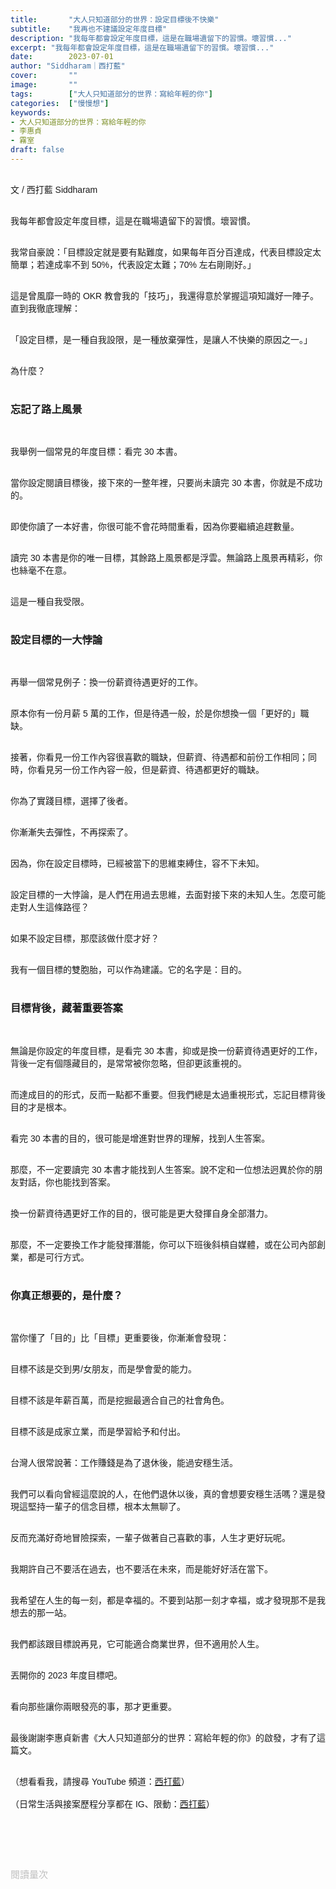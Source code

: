 ```yaml
---
title:       "大人只知道部分的世界：設定目標後不快樂"
subtitle:    "我再也不建議設定年度目標"
description: "我每年都會設定年度目標，這是在職場遺留下的習慣。壞習慣..."
excerpt: "我每年都會設定年度目標，這是在職場遺留下的習慣。壞習慣..."
date:        2023-07-01
author: "Siddharam｜西打藍"
cover:       ""
image:       ""
tags:        ["大人只知道部分的世界：寫給年輕的你"]
categories:  ["慢慢想"]
keywords:
- 大人只知道部分的世界：寫給年輕的你
- 李惠貞
- 霧室
draft: false
---
```


<article style="font-family: 'Noto Sans TC', '微軟正黑體', sans-serif; font-weight: 300;">

<br>文 / 西打藍 Siddharam<br><br>

我每年都會設定年度目標，這是在職場遺留下的習慣。壞習慣。<br><br>

我常自豪說：「目標設定就是要有點難度，如果每年百分百達成，代表目標設定太簡單；若達成率不到 50%，代表設定太難；70% 左右剛剛好。」<br><br>

這是曾風靡一時的 OKR 教會我的「技巧」，我還得意於掌握這項知識好一陣子。直到我徹底理解：<br><br>

「設定目標，是一種自我設限，是一種放棄彈性，是讓人不快樂的原因之一。」<br><br>

為什麼？<br><br>

<h3 class="article-h1-color">忘記了路上風景</h3><br>

我舉例一個常見的年度目標：看完 30 本書。<br><br>

當你設定閱讀目標後，接下來的一整年裡，只要尚未讀完 30 本書，你就是不成功的。<br><br>

即使你讀了一本好書，你很可能不會花時間重看，因為你要繼續追趕數量。<br><br>

讀完 30 本書是你的唯一目標，其餘路上風景都是浮雲。無論路上風景再精彩，你也絲毫不在意。<br><br>

這是一種自我受限。<br><br>


<h3 class="article-h1-color">設定目標的一大悖論</h3><br>

再舉一個常見例子：換一份薪資待遇更好的工作。<br><br>

原本你有一份月薪 5 萬的工作，但是待遇一般，於是你想換一個「更好的」職缺。<br><br>

接著，你看見一份工作內容很喜歡的職缺，但薪資、待遇都和前份工作相同；同時，你看見另一份工作內容一般，但是薪資、待遇都更好的職缺。<br><br>

你為了實踐目標，選擇了後者。<br><br>

你漸漸失去彈性，不再探索了。<br><br>

因為，你在設定目標時，已經被當下的思維束縛住，容不下未知。<br><br>

設定目標的一大悖論，是人們在用過去思維，去面對接下來的未知人生。怎麼可能走對人生這條路徑？<br><br>

如果不設定目標，那麼該做什麼才好？<br><br>

我有一個目標的雙胞胎，可以作為建議。它的名字是：目的。<br><br>


<h3 class="article-h1-color">目標背後，藏著重要答案</h3><br>

無論是你設定的年度目標，是看完 30 本書，抑或是換一份薪資待遇更好的工作，背後一定有個隱藏目的，是常常被你忽略，但卻更該重視的。<br><br>

而達成目的的形式，反而一點都不重要。但我們總是太過重視形式，忘記目標背後目的才是根本。<br><br>

看完 30 本書的目的，很可能是增進對世界的理解，找到人生答案。<br><br>

那麼，不一定要讀完 30 本書才能找到人生答案。說不定和一位想法迥異於你的朋友對話，你也能找到答案。<br><br>

換一份薪資待遇更好工作的目的，很可能是更大發揮自身全部潛力。<br><br>

那麼，不一定要換工作才能發揮潛能，你可以下班後斜槓自媒體，或在公司內部創業，都是可行方式。<br><br>


<h3 class="article-h1-color">你真正想要的，是什麼？</h3><br>

當你懂了「目的」比「目標」更重要後，你漸漸會發現：<br><br>

目標不該是交到男/女朋友，而是學會愛的能力。<br><br>

目標不該是年薪百萬，而是挖掘最適合自己的社會角色。<br><br>

目標不該是成家立業，而是學習給予和付出。<br><br>

台灣人很常說著：工作賺錢是為了退休後，能過安穩生活。<br><br>

我們可以看向曾經這麼說的人，在他們退休以後，真的會想要安穩生活嗎？還是發現這堅持一輩子的信念目標，根本太無聊了。<br><br>

反而充滿好奇地冒險探索，一輩子做著自己喜歡的事，人生才更好玩呢。<br><br>

我期許自己不要活在過去，也不要活在未來，而是能好好活在當下。<br><br>

我希望在人生的每一刻，都是幸福的。不要到站那一刻才幸福，或才發現那不是我想去的那一站。<br><br>

我們都該跟目標說再見，它可能適合商業世界，但不適用於人生。<br><br>

丟開你的 2023 年度目標吧。<br><br>

看向那些讓你兩眼發亮的事，那才更重要。<br><br>

最後謝謝李惠貞新書《大人只知道部分的世界：寫給年輕的你》的啟發，才有了這篇文。<br><br>




（想看看我，請搜尋 YouTube 頻道：<a href="https://www.youtube.com/@siddblue" target="_blank">西打藍</a>）<br><br>
（日常生活與接案歷程分享都在 IG、限動：<a href="https://www.instagram.com/sidd.blue/" target="_blank">西打藍</a>）<br><br>

<!-- <h3 class="article-h1-color"></h3><br> -->

<br><br><br>

</article>

<div style="color: #bfbfbf; font-size: 15px;" id="busuanzi_container_page_pv">
  閱讀量<span id="busuanzi_value_page_pv"></span>次
</div>

<script src="../../js/post.js"></script>

